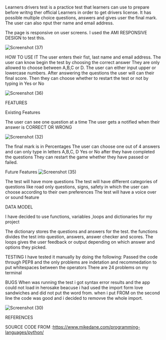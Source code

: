 Learners drivers test is a practice test that learners can use to prepare before writng ther official Learners in order to get drivers license. It has possible multiple choice questions, answers and gives user the final mark. The user can also nput ther name and email address.

The page is responsive on user screens. I used the AMI RESPONSIVE DESIGN to test this.

![Screenshot (37)](https://user-images.githubusercontent.com/109689817/200144267-9a4de7ea-bb70-441a-86da-56b8f52760bb.png)




HOW TO USE IT
The user enters their fist, last name and email address.
The user can know begin the test by choosing the correct answer
They are only allowed to choose between A,B,C or D. The user can either input upper or lowercase numbers.
After answering the questions the user will can their final score.
Then they can choose whether to restart the test or not by typing in Yes or No




![Screenshot (36)](https://user-images.githubusercontent.com/109689817/200143682-e5276605-8a8a-410f-8e5a-e4456513aa07.png)






FEATURES

Existing Features

The user can see one question at a time
The user gets a notified when their answer is CORRECT OR WRONG 




![Screenshot (32)](https://user-images.githubusercontent.com/109689817/200143588-f402bfcf-6ad7-4c54-a8f8-07edad30454c.png)





The final mark is in Percentages
The user can choose one out of 4 answers and can only type in letters A,B,C, D Yes or No after they have completed the questions
They can restart the game whether they have passed or failed.



Future Features ![Screenshot (35)](https://user-images.githubusercontent.com/109689817/200143595-17f6dd04-bc50-41b5-b8a4-273c96999b90.png)




The test will have more questions
The test will have different categories of questions like road only questions, signs, safety in which the user can choose according to their own preferences
The test will have a voice over or sound feature

DATA MODEL

I have decided to use functions, variables ,loops and dictionaries for my project

The dictionary stores the questions and answers for the test.
the functions divides the test into question, answers, answer checker and scores.
The loops gives the user feedback or output depending on which answer and options  they picked.

TESTING
I have tested it manually by doing the following:
Passed the code through PEP8 and the only problems are indetation and recommedation to put whitespaces between the operators
There are 24 problems on my terminal

BUGS
When was running the test i got syntax error results and the app could not load in herosake beacuse i had used the import form love sandwiches and did not put the word from. when i put FROM on the second line the code was good and i decided to removve the whole import.



![Screenshot (30)](https://user-images.githubusercontent.com/109689817/200143460-74f15616-6310-4f33-a4c6-55d6cb3c3435.png)






REFERENCES

SOURCE CODE FROM :https://www.mikedane.com/programming-languages/python/
